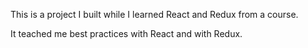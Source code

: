 This is a project I built while I learned React and Redux from a course.

It teached me best practices with React and with Redux. 
